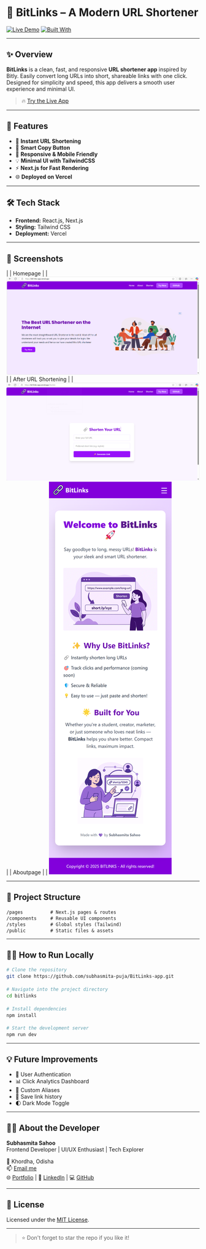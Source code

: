 # 🔗 BitLinks – A Modern URL Shortener

[![Live Demo](https://img.shields.io/badge/Live%20Demo-Visit%20Now-brightgreen?style=for-the-badge)](https://bit-links-app.vercel.app)
[![Built With](https://img.shields.io/badge/Built%20With-Next.js%2C%20React%2C%20TailwindCSS-blueviolet?style=for-the-badge)]()

---

## ✨ Overview

**BitLinks** is a clean, fast, and responsive **URL shortener app** inspired by Bitly. Easily convert long URLs into short, shareable links with one click. Designed for simplicity and speed, this app delivers a smooth user experience and minimal UI.

> 🔥 [Try the Live App](https://bit-links-app.vercel.app)

---

## 🚀 Features

- 🔗 **Instant URL Shortening**
- 🧠 **Smart Copy Button**
- 📱 **Responsive & Mobile Friendly**
- 💡 **Minimal UI with TailwindCSS**
- ⚡ **Next.js for Fast Rendering**
- 🌐 **Deployed on Vercel**

---

## 🛠️ Tech Stack

- **Frontend:** React.js, Next.js
- **Styling:** Tailwind CSS
- **Deployment:** Vercel

---

## 📸 Screenshots

| |  Homepage |
| ![Home](/public/Home.png) |
| After URL Shortening |
| ![Shortened](/public/Shorten.png) | 
| Aboutpage |
| ![About](/public/about.png)

---

## 📂 Project Structure

```
/pages          # Next.js pages & routes
/components     # Reusable UI components
/styles         # Global styles (Tailwind)
/public         # Static files & assets
```

---

## 🧑‍💻 How to Run Locally

```bash
# Clone the repository
git clone https://github.com/subhasmita-puja/BitLinks-app.git

# Navigate into the project directory
cd bitlinks

# Install dependencies
npm install

# Start the development server
npm run dev
```

---

## 💡 Future Improvements

- 🔐 User Authentication
- 📊 Click Analytics Dashboard
- 🧾 Custom Aliases
- 🧠 Save link history
- 🌓 Dark Mode Toggle

---

## 👩‍💻 About the Developer

**Subhasmita Sahoo**  
Frontend Developer | UI/UX Enthusiast | Tech Explorer

📍 Khordha, Odisha  
📫 [Email me](mailto:subhasmita4602@gmail.com)  
🌐 [Portfolio](#) | 💼 [LinkedIn](https://www.linkedin.com/in/subhasmita-sahoo-puja/) | 💻 [GitHub](https://github.com/subhasmita-puja)

---

## 📝 License

Licensed under the [MIT License](LICENSE).

---

> ⭐ Don't forget to star the repo if you like it!
